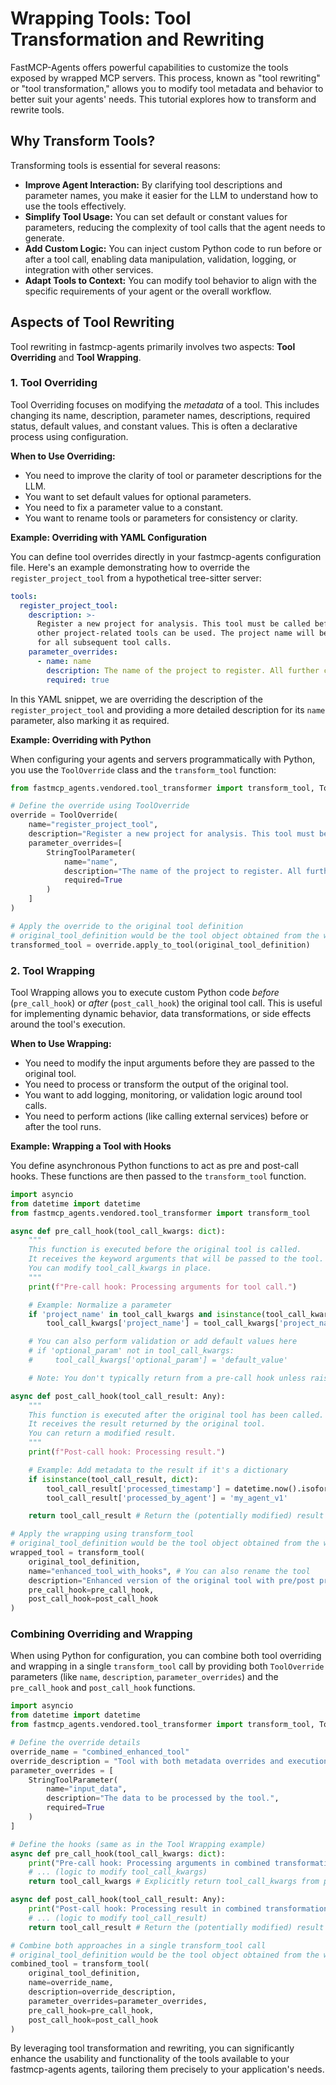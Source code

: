# Wrapping Tools: Tool Transformation and Rewriting

FastMCP-Agents offers powerful capabilities to customize the tools exposed by wrapped MCP servers. This process, known as "tool rewriting" or "tool transformation," allows you to modify tool metadata and behavior to better suit your agents' needs. This tutorial explores how to transform and rewrite tools.

## Why Transform Tools?

Transforming tools is essential for several reasons:

*   **Improve Agent Interaction:** By clarifying tool descriptions and parameter names, you make it easier for the LLM to understand how to use the tools effectively.
*   **Simplify Tool Usage:** You can set default or constant values for parameters, reducing the complexity of tool calls that the agent needs to generate.
*   **Add Custom Logic:** You can inject custom Python code to run before or after a tool call, enabling data manipulation, validation, logging, or integration with other services.
*   **Adapt Tools to Context:** You can modify tool behavior to align with the specific requirements of your agent or the overall workflow.

## Aspects of Tool Rewriting

Tool rewriting in fastmcp-agents primarily involves two aspects: **Tool Overriding** and **Tool Wrapping**.

### 1. Tool Overriding

Tool Overriding focuses on modifying the *metadata* of a tool. This includes changing its name, description, parameter names, descriptions, required status, default values, and constant values. This is often a declarative process using configuration.

**When to Use Overriding:**

*   You need to improve the clarity of tool or parameter descriptions for the LLM.
*   You want to set default values for optional parameters.
*   You need to fix a parameter value to a constant.
*   You want to rename tools or parameters for consistency or clarity.

**Example: Overriding with YAML Configuration**

You can define tool overrides directly in your fastmcp-agents configuration file. Here's an example demonstrating how to override the `register_project_tool` from a hypothetical tree-sitter server:

```yaml
tools:
  register_project_tool:
    description: >-
      Register a new project for analysis. This tool must be called before any
      other project-related tools can be used. The project name will be used
      for all subsequent tool calls.
    parameter_overrides:
      - name: name
        description: The name of the project to register. All further calls that take a project name will be made using the value provided in this parameter. A good name is typically the name of the project directory.
        required: true
```

In this YAML snippet, we are overriding the description of the `register_project_tool` and providing a more detailed description for its `name` parameter, also marking it as required.

**Example: Overriding with Python**

When configuring your agents and servers programmatically with Python, you use the `ToolOverride` class and the `transform_tool` function:

```python
from fastmcp_agents.vendored.tool_transformer import transform_tool, ToolOverride, StringToolParameter

# Define the override using ToolOverride
override = ToolOverride(
    name="register_project_tool",
    description="Register a new project for analysis. This tool must be called before any other project-related tools can be used.",
    parameter_overrides=[
        StringToolParameter(
            name="name",
            description="The name of the project to register. All further calls that take a project name will be made using the value provided in this parameter.",
            required=True
        )
    ]
)

# Apply the override to the original tool definition
# original_tool_definition would be the tool object obtained from the wrapped server
transformed_tool = override.apply_to_tool(original_tool_definition)
```

### 2. Tool Wrapping

Tool Wrapping allows you to execute custom Python code *before* (`pre_call_hook`) or *after* (`post_call_hook`) the original tool call. This is useful for implementing dynamic behavior, data transformations, or side effects around the tool's execution.

**When to Use Wrapping:**

*   You need to modify the input arguments before they are passed to the original tool.
*   You need to process or transform the output of the original tool.
*   You want to add logging, monitoring, or validation logic around tool calls.
*   You need to perform actions (like calling external services) before or after the tool runs.

**Example: Wrapping a Tool with Hooks**

You define asynchronous Python functions to act as pre and post-call hooks. These functions are then passed to the `transform_tool` function.

```python
import asyncio
from datetime import datetime
from fastmcp_agents.vendored.tool_transformer import transform_tool

async def pre_call_hook(tool_call_kwargs: dict):
    """
    This function is executed before the original tool is called.
    It receives the keyword arguments that will be passed to the tool.
    You can modify tool_call_kwargs in place.
    """
    print(f"Pre-call hook: Processing arguments for tool call.")

    # Example: Normalize a parameter
    if 'project_name' in tool_call_kwargs and isinstance(tool_call_kwargs['project_name'], str):
        tool_call_kwargs['project_name'] = tool_call_kwargs['project_name'].strip().lower()

    # You can also perform validation or add default values here
    # if 'optional_param' not in tool_call_kwargs:
    #     tool_call_kwargs['optional_param'] = 'default_value'

    # Note: You don't typically return from a pre-call hook unless raising an exception

async def post_call_hook(tool_call_result: Any):
    """
    This function is executed after the original tool has been called.
    It receives the result returned by the original tool.
    You can return a modified result.
    """
    print(f"Post-call hook: Processing result.")

    # Example: Add metadata to the result if it's a dictionary
    if isinstance(tool_call_result, dict):
        tool_call_result['processed_timestamp'] = datetime.now().isoformat()
        tool_call_result['processed_by_agent'] = 'my_agent_v1'

    return tool_call_result # Return the (potentially modified) result

# Apply the wrapping using transform_tool
# original_tool_definition would be the tool object obtained from the wrapped server
wrapped_tool = transform_tool(
    original_tool_definition,
    name="enhanced_tool_with_hooks", # You can also rename the tool
    description="Enhanced version of the original tool with pre/post processing.",
    pre_call_hook=pre_call_hook,
    post_call_hook=post_call_hook
)
```

### Combining Overriding and Wrapping

When using Python for configuration, you can combine both tool overriding and wrapping in a single `transform_tool` call by providing both `ToolOverride` parameters (like `name`, `description`, `parameter_overrides`) and the `pre_call_hook` and `post_call_hook` functions.

```python
import asyncio
from datetime import datetime
from fastmcp_agents.vendored.tool_transformer import transform_tool, ToolOverride, StringToolParameter

# Define the override details
override_name = "combined_enhanced_tool"
override_description = "Tool with both metadata overrides and execution hooks."
parameter_overrides = [
    StringToolParameter(
        name="input_data",
        description="The data to be processed by the tool.",
        required=True
    )
]

# Define the hooks (same as in the Tool Wrapping example)
async def pre_call_hook(tool_call_kwargs: dict):
    print("Pre-call hook: Processing arguments in combined transformation.")
    # ... (logic to modify tool_call_kwargs)
    return tool_call_kwargs # Explicitly return tool_call_kwargs from pre-call hook

async def post_call_hook(tool_call_result: Any):
    print("Post-call hook: Processing result in combined transformation.")
    # ... (logic to modify tool_call_result)
    return tool_call_result # Return the (potentially modified) result

# Combine both approaches in a single transform_tool call
# original_tool_definition would be the tool object obtained from the wrapped server
combined_tool = transform_tool(
    original_tool_definition,
    name=override_name,
    description=override_description,
    parameter_overrides=parameter_overrides,
    pre_call_hook=pre_call_hook,
    post_call_hook=post_call_hook
)
```

By leveraging tool transformation and rewriting, you can significantly enhance the usability and functionality of the tools available to your fastmcp-agents agents, tailoring them precisely to your application's needs.
